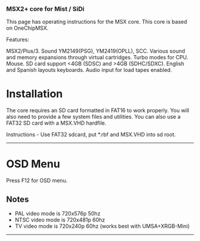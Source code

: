### MSX2+ core for Mist / SiDi

This page has operating instructions for the MSX core.
This core is based on OneChipMSX.

Features:

MSX2/Plus/3.
Sound YM2149(PSG), YM2419(OPLL), SCC.
Various sound and memory expansions through virtual cartridges.
Turbo modes for CPU.
Mouse.
SD card support <4GB (SDSC) and >4GB (SDHC/SDXC).
English and Spanish layouts keyboards.
Audio input for load tapes enabled.



# Installation #

The core requires an SD card formatted in FAT16 to work properly. You will also need to provide a few system files and utilities.
You can also use a FAT32 SD card with a MSX.VHD hardfile.


Instructions - Use FAT32 sdcard, put *.rbf and MSX.VHD into sd root.


---


# OSD Menu #

Press F12 for OSD menu.


## Notes ##

  * PAL video mode is 720x576p 50hz
  * NTSC video mode is 720x481p 60hz
  * TV video mode is 720x240p 60hz (works best with UMSA+XRGB-Mini)





---
